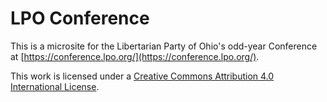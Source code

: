 # LPO Conference

This is a microsite for the Libertarian Party of Ohio's odd-year Conference at [https://conference.lpo.org/](https://conference.lpo.org/).

This work is licensed under a [Creative Commons Attribution 4.0 International License](http://creativecommons.org/licenses/by/4.0/).
